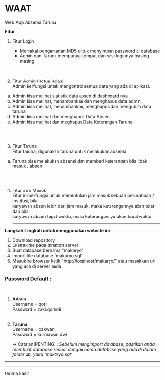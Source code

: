 # WAAT
Web App Absensi Taruna


<strong>Fitur</strong>
  1. Fitur Login
    <ul type="square">
    <li>Memakai pengamanan MD5 untuk menyimpan password di database</li>
    <li>Admin dan Taruna mempunyai tempat dan sesi loginnya masing - masing</li>
    </ul><br><br>
    
    
  2. Fitur Admin (Ketua Kelas)<br>
     Admin berfungsi untuk mengontrol semua data yang ada di aplikasi.
     
  <ol type="a">
    <li>Admin bisa melihat statistik data absen di dashboard nya</li>
    <li>Admin bisa melihat, menambahkan dan menghapus data admin</li>
    <li>Admin bisa melihat, menambahkan, menghapus dan mengubah data taruna</li>
    <li>Admin bisa melihat dan menghapus Data Absen</li>
    <li>Admin bisa melihat dan meghapus Data Keterangan Taruna</li>
   
   
  </ol><br><br>
  
   3. Fitur Taruna<br>
      Fitur taruna, digunakan taruna untuk melakukan absensi
  
  <ol type="a">
    <li>Taruna bisa melakukan absensi dan memberi keterangan bila tidak masuk / absen </li>
    
  
  </ol><br><br>
  
  4. Fitur Jam Masuk<br>
    Fitur ini berfungsi untuk menentukan jam masuk sebuah perusahaan / institusi, bila<br>
    karyawan absen lebih dari jam masuk, maka keterangannya akan telat dan bila<br>
      karyawan absen tepat waktu, maka keterangannya akan tepat waktu
     
       ________________________________________________________________________________________________________________________________________________________________
   
   <strong>Langkah-langkah untuk menggunakan website ini</strong>
     <ol type="1">
    <li>Download repository</li>
    <li>Ekstrak file pada direktori server</li>
    <li>Buat database bernama "makaryo"</li>
    <li>import file database "makaryo.sql"</li>
    <li>Masuk ke browser ketik "http://localhost/makaryo/"  atau masukkan url yang ada di server anda</li>
    
  </ol>
  
   <b><h3>Password Default : </h3></b><br>
  
  1. <b>Admin</b><br>
    Username = qori<br>
    Password = zaki.qorindi<br><br>
    
  2. <b>Taruna</b><br>
    Username = cakwan<br>
    Password = kurniawan.dwi
    
      -> Catatan(PENTING) :
    <i>Sebelum mengimport database, pastikan anda membuat database sesuai dengan nama database yang ada di dalam folder db, yaitu 'makaryo.sql'</i>
-----------------------------------------------------------------------------------------------------------------------------------------------------------------
-----------------------------------------------------------------------------------------------------------------------------------------------------------------


terima kasih
